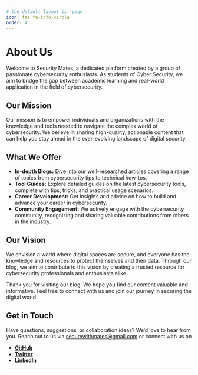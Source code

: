 ```yaml
---
# the default layout is 'page'
icon: fas fa-info-circle
order: 4
---
```


# About Us

Welcome to Security Mates, a dedicated platform created by a group of passionate cybersecurity enthusiasts. As students of Cyber Security, we aim to bridge the gap between academic learning and real-world application in the field of cybersecurity.

## Our Mission

Our mission is to empower individuals and organizations with the knowledge and tools needed to navigate the complex world of cybersecurity. We believe in sharing high-quality, actionable content that can help you stay ahead in the ever-evolving landscape of digital security.

## What We Offer

- **In-depth Blogs:** Dive into our well-researched articles covering a range of topics from cybersecurity tips to technical how-tos.
- **Tool Guides:** Explore detailed guides on the latest cybersecurity tools, complete with tips, tricks, and practical usage scenarios.
- **Career Development:** Get insights and advice on how to build and advance your career in cybersecurity.
- **Community Engagement:** We actively engage with the cybersecurity community, recognizing and sharing valuable contributions from others in the industry.

## Our Vision

We envision a world where digital spaces are secure, and everyone has the knowledge and resources to protect themselves and their data. Through our blog, we aim to contribute to this vision by creating a trusted resource for cybersecurity professionals and enthusiasts alike.

Thank you for visiting our blog. We hope you find our content valuable and informative. Feel free to connect with us and join our journey in securing the digital world.

## Get in Touch

Have questions, suggestions, or collaboration ideas? We’d love to hear from you. Reach out to us via [securewithmates@gmail.com](mailto:securewithmates@gmail.com) or connect with us on 

-  [**GitHub**](https://github.com/securitymates)
-  [**Twitter**](https://x.com/securitymates)
-  [**LinkedIn**](https://www.linkedin.com/company/securitymates)

---
